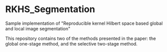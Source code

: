 # RKHS_Segmentation
Sample implementation of "Reproducible kernel Hilbert space based global and local image segmentation"

This repository contains two of the methods presented in the paper: the global one-stage method, and the selective two-stage method.

